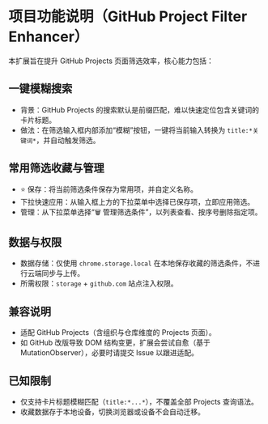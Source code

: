 # 项目功能说明（GitHub Project Filter Enhancer）

本扩展旨在提升 GitHub Projects 页面筛选效率，核心能力包括：

## 一键模糊搜索
- 背景：GitHub Projects 的搜索默认是前缀匹配，难以快速定位包含关键词的卡片标题。
- 做法：在筛选输入框内部添加“模糊”按钮，一键将当前输入转换为 `title:*关键词*`，并自动触发筛选。

## 常用筛选收藏与管理
- ⭐ 保存：将当前筛选条件保存为常用项，并自定义名称。
- 下拉快速应用：从输入框上方的下拉菜单中选择已保存项，立即应用筛选。
- 管理：从下拉菜单选择“🗑️ 管理筛选条件”，以列表查看、按序号删除指定项。

## 数据与权限
- 数据存储：仅使用 `chrome.storage.local` 在本地保存收藏的筛选条件，不进行云端同步与上传。
- 所需权限：`storage` + `github.com` 站点注入权限。

## 兼容说明
- 适配 GitHub Projects（含组织与仓库维度的 Projects 页面）。
- 如 GitHub 改版导致 DOM 结构变更，扩展会尝试自愈（基于 MutationObserver），必要时请提交 Issue 以跟进适配。

## 已知限制
- 仅支持卡片标题模糊匹配（`title:*...*`），不覆盖全部 Projects 查询语法。
- 收藏数据存于本地设备，切换浏览器或设备不会自动迁移。
